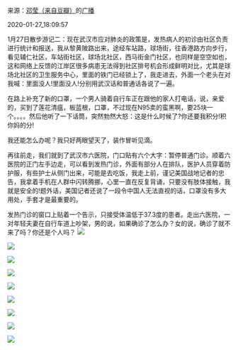 来源：[邓莹（来自豆瓣）](https://www.douban.com/people/1502959/)的[广播](https://www.douban.com/people/1502959/status/2776136370/)


2020-01-27_18:09:57


1月27日散步游记二：现在武汉市应对肺炎的政策是，发热病人的初诊由社区负责进行统计和报送，我从黎黄陂路出来，途经车站路，球场街，往香港路方向步行，看见辅仁社区，车站街社区，球场北社区，西马街金门社区，也同样是空空如也，这和网络上反馈的江岸区很多病患无法得到社区排号机会形成鲜明对比，尤其是球场北社区的卫生服务中心，里面的铁门已经锁上了，我走进去，外面一个老头在对我喊：里面没人!里面没人!分别用武汉话和普通话各说了一遍。

在路上补充了新的口罩，一个男人骑着自行车正在跟他的家人打电话，说，亲爱的，买到了莲花清瘟，板蓝根，口罩，不过现在N95卖的蛮黑啊，要25块一个。。。。然后他听了一下话筒，突然勃然大怒：这是什么时候了?你还要我积分!积你妈的分!

我还能怎么办呢？我只好两眼望天了，装作冒听见滴。

再往前走，我们就到了武汉市六医院，门口贴有六个大字：暂停普通门诊。顺着六医院的正门左手边走，可以看到发热门诊，外面有部分人在排队，医护人员穿着防护服，有些护士从侧门出来，可能是去吃饭，我走上前，谨记美国战地记者的忠告，我拿着手机在人群中闪转腾挪，心里一直在反复背诵，只要没有肢体接触，我就是安全的!题外话，美国记者还说了一段令中国人无法直视的话，口罩没有多大用处，手套才是最重要的。

发热门诊的窗口上贴着一个告示，只接受体温低于37.3度的患者。走出六医院，一对年轻夫妻在自行车道上吵架，男的说，如果确诊了怎么办？女的说，确诊了就不来了吗？你还是个人吗？
![](./pic/2020-01-27_18:09:57-邓莹的广播1.jpg)  

![](./pic/2020-01-27_18:09:57-邓莹的广播2.jpg)  

![](./pic/2020-01-27_18:09:57-邓莹的广播3.jpg)  

![](./pic/2020-01-27_18:09:57-邓莹的广播4.jpg)  

![](./pic/2020-01-27_18:09:57-邓莹的广播5.jpg)  

![](./pic/2020-01-27_18:09:57-邓莹的广播6.jpg)  

![](./pic/2020-01-27_18:09:57-邓莹的广播7.jpg)  

![](./pic/2020-01-27_18:09:57-邓莹的广播8.jpg)  

![](./pic/2020-01-27_18:09:57-邓莹的广播9.jpg)  

